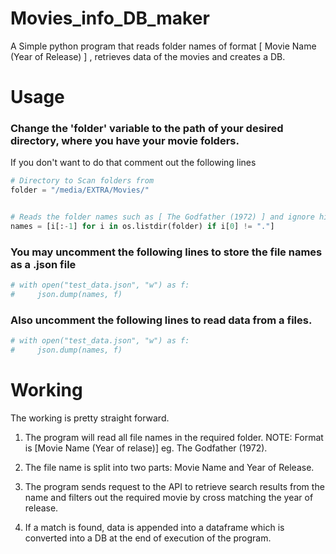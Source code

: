 # Movies_info_DB_maker
A Simple python program that reads folder names of format [ Movie Name (Year of Release) ] , retrieves data of the movies and creates a DB.

# Usage
### Change the 'folder' variable to the path of your desired directory, where you have your movie folders. 
If you don't want to do that comment out the following lines
```python
# Directory to Scan folders from
folder = "/media/EXTRA/Movies/"


# Reads the folder names such as [ The Godfather (1972) ] and ignore hidden files on linux which start with '.'
names = [i[:-1] for i in os.listdir(folder) if i[0] != "."]
```

### You may uncomment the following lines to store the file names as a .json file
```python
# with open("test_data.json", "w") as f:
#     json.dump(names, f)
```
### Also uncomment the following lines to read data from a files.
```python
# with open("test_data.json", "w") as f:
#     json.dump(names, f)
```


# Working
The working is pretty straight forward.

1. The program will read all file names in the required folder. NOTE: Format is [Movie Name (Year of relase)] eg. The Godfather (1972).

2. The file name is split into two parts: Movie Name and Year of Release.

3. The program sends request to the API to retrieve search results from the name and filters out the required movie by cross matching the year of release.

4. If a match is found, data is appended into a dataframe which is converted into a DB at the end of execution of the program.


